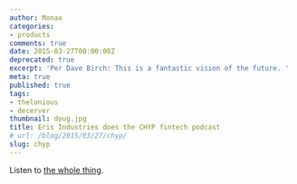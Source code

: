 ```yaml
---
author: Monax
categories:
- products
comments: true
date: 2015-03-27T00:00:00Z
deprecated: true
excerpt: 'Per Dave Birch: This is a fantastic vision of the future. '
meta: true
published: true
tags:
- thelonious
- decerver
thumbnail: doug.jpg
title: Eris Industries does the CHYP fintech podcast
# url: /blog/2015/03/27/chyp/
slug: chyp
---
```





Listen to [the whole thing](http://www.chyp.com/podcasts/preston-byrne-eris-industries-27032015/).
